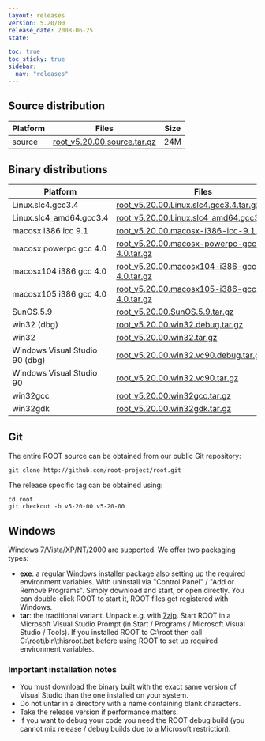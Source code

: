 ```yaml
---
layout: releases
version: 5.20/00
release_date: 2008-06-25
state:

toc: true
toc_sticky: true
sidebar:
  nav: "releases"
---
```



## Source distribution

| Platform       | Files | Size |
|-----------|-------|-----|
| source | [root_v5.20.00.source.tar.gz](https://root.cern.ch/download/root_v5.20.00.source.tar.gz) |  24M |


## Binary distributions

| Platform       | Files | Size |
|-----------|-------|-----|
| Linux.slc4.gcc3.4 | [root_v5.20.00.Linux.slc4.gcc3.4.tar.gz](https://root.cern.ch/download/root_v5.20.00.Linux.slc4.gcc3.4.tar.gz) |  44M |
| Linux.slc4_amd64.gcc3.4 | [root_v5.20.00.Linux.slc4_amd64.gcc3.4.tar.gz](https://root.cern.ch/download/root_v5.20.00.Linux.slc4_amd64.gcc3.4.tar.gz) |  45M |
| macosx i386 icc 9.1 | [root_v5.20.00.macosx-i386-icc-9.1.tar.gz](https://root.cern.ch/download/root_v5.20.00.macosx-i386-icc-9.1.tar.gz) |  44M |
| macosx powerpc gcc 4.0 | [root_v5.20.00.macosx-powerpc-gcc-4.0.tar.gz](https://root.cern.ch/download/root_v5.20.00.macosx-powerpc-gcc-4.0.tar.gz) |  42M |
| macosx104 i386 gcc 4.0 | [root_v5.20.00.macosx104-i386-gcc-4.0.tar.gz](https://root.cern.ch/download/root_v5.20.00.macosx104-i386-gcc-4.0.tar.gz) |  41M |
| macosx105 i386 gcc 4.0 | [root_v5.20.00.macosx105-i386-gcc-4.0.tar.gz](https://root.cern.ch/download/root_v5.20.00.macosx105-i386-gcc-4.0.tar.gz) |  34M |
| SunOS.5.9 | [root_v5.20.00.SunOS.5.9.tar.gz](https://root.cern.ch/download/root_v5.20.00.SunOS.5.9.tar.gz) |  48M |
| win32 (dbg) | [root_v5.20.00.win32.debug.tar.gz](https://root.cern.ch/download/root_v5.20.00.win32.debug.tar.gz) |  81M |
| win32 | [root_v5.20.00.win32.tar.gz](https://root.cern.ch/download/root_v5.20.00.win32.tar.gz) |  42M |
| Windows Visual Studio 90 (dbg) | [root_v5.20.00.win32.vc90.debug.tar.gz](https://root.cern.ch/download/root_v5.20.00.win32.vc90.debug.tar.gz) |  99M |
| Windows Visual Studio 90 | [root_v5.20.00.win32.vc90.tar.gz](https://root.cern.ch/download/root_v5.20.00.win32.vc90.tar.gz) |  43M |
| win32gcc | [root_v5.20.00.win32gcc.tar.gz](https://root.cern.ch/download/root_v5.20.00.win32gcc.tar.gz) |  47M |
| win32gdk | [root_v5.20.00.win32gdk.tar.gz](https://root.cern.ch/download/root_v5.20.00.win32gdk.tar.gz) |  43M |


## Git
The entire ROOT source can be obtained from our public Git repository:

~~~
git clone http://github.com/root-project/root.git
~~~
The release specific tag can be obtained using:
~~~
cd root
git checkout -b v5-20-00 v5-20-00
~~~


## Windows
Windows 7/Vista/XP/NT/2000 are supported. We offer two packaging types:

 * **exe**: a regular Windows installer package also setting up the required environment variables. With uninstall via "Control Panel" / "Add or Remove Programs". Simply download and start, or open directly. You can double-click ROOT to start it, ROOT files get registered with Windows.
 * **tar**: the traditional variant. Unpack e.g. with [7zip](https://www.7-zip.org). Start ROOT in a Microsoft Visual Studio Prompt (in Start / Programs / Microsoft Visual Studio / Tools). If you installed ROOT to C:\root then call C:\root\bin\thisroot.bat before using ROOT to set up required environment variables.

### Important installation notes
 * You must download the binary built with the exact same version of Visual Studio than the one installed on your system.
 * Do not untar in a directory with a name containing blank characters.
 * Take the release version if performance matters.
 * If you want to debug your code you need the ROOT debug build (you cannot mix release / debug builds due to a Microsoft restriction).

